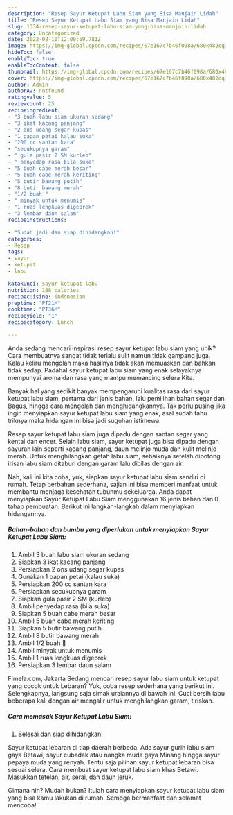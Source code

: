 ```yaml
---
description: "Resep Sayur Ketupat Labu Siam yang Bisa Manjain Lidah"
title: "Resep Sayur Ketupat Labu Siam yang Bisa Manjain Lidah"
slug: 1334-resep-sayur-ketupat-labu-siam-yang-bisa-manjain-lidah
category: Uncategorized
date: 2022-08-10T12:09:59.781Z
image: https://img-global.cpcdn.com/recipes/67e167c7b46f098a/680x482cq70/sayur-ketupat-labu-siam-foto-resep-utama.jpg
hideToc: false
enableToc: true
enableTocContent: false
thumbnail: https://img-global.cpcdn.com/recipes/67e167c7b46f098a/680x482cq70/sayur-ketupat-labu-siam-foto-resep-utama.jpg
cover: https://img-global.cpcdn.com/recipes/67e167c7b46f098a/680x482cq70/sayur-ketupat-labu-siam-foto-resep-utama.jpg
author: Admin
authorAv: notfound
ratingvalue: 5
reviewcount: 25
recipeingredient:
- "3 buah labu siam ukuran sedang"
- "3 ikat kacang panjang"
- "2 ons udang segar kupas"
- "1 papan petai kalau suka"
- "200 cc santan kara"
- "secukupnya garam"
- " gula pasir 2 SM kurleb"
- " penyedap rasa bila suka"
- "5 buah cabe merah besar"
- "5 buah cabe merah keriting"
- "5 butir bawang putih"
- "8 butir bawang merah"
- "1/2 buah "
- " minyak untuk menumis"
- "1 ruas lengkuas digeprek"
- "3 lembar daun salam"
recipeinstructions:

- "Sudah jadi dan siap dihidangkan!"
categories:
- Resep
tags:
- sayur
- ketupat
- labu

katakunci: sayur ketupat labu 
nutrition: 188 calories
recipecuisine: Indonesian
preptime: "PT21M"
cooktime: "PT36M"
recipeyield: "1"
recipecategory: Lunch

---
```





Anda sedang mencari inspirasi resep sayur ketupat labu siam yang unik? Cara membuatnya sangat tidak terlalu sulit namun tidak gampang juga. Kalau keliru mengolah maka hasilnya tidak akan memuaskan dan bahkan tidak sedap. Padahal sayur ketupat labu siam yang enak selayaknya mempunyai aroma dan rasa yang mampu memancing selera Kita.





Banyak hal yang sedikit banyak mempengaruhi kualitas rasa dari sayur ketupat labu siam, pertama dari jenis bahan, lalu pemilihan bahan segar dan Bagus, hingga cara mengolah dan menghidangkannya. Tak perlu pusing jika ingin menyiapkan sayur ketupat labu siam yang enak,      asal sudah tahu triknya maka hidangan ini bisa jadi suguhan istimewa.














Resep sayur ketupat labu siam juga dipadu dengan santan segar yang kental dan encer. Selain labu siam, sayur ketupat juga bisa dipadu dengan sayuran lain seperti kacang panjang, daun melinjo muda dan kulit melinjo merah. Untuk menghilangkan getah labu siam, sebaiknya setelah dipotong irisan labu siam ditaburi dengan garam lalu dibilas dengan air.






Nah, kali ini kita coba, yuk, siapkan sayur ketupat labu siam sendiri di rumah. Tetap berbahan sederhana, sajian ini bisa memberi manfaat untuk membantu menjaga kesehatan tubuhmu sekeluarga. Anda dapat menyiapkan Sayur Ketupat Labu Siam menggunakan 16 jenis bahan dan 0 tahap pembuatan. Berikut ini langkah-langkah dalam menyiapkan hidangannya.

<!--inarticleads1-->

##### Bahan-bahan dan bumbu yang diperlukan untuk menyiapkan Sayur Ketupat Labu Siam:

1. Ambil 3 buah labu siam ukuran sedang
1. Siapkan 3 ikat kacang panjang
1. Persiapkan 2 ons udang segar kupas
1. Gunakan 1 papan petai (kalau suka)
1. Persiapkan 200 cc santan kara
1. Persiapkan secukupnya garam
1. Siapkan  gula pasir 2 SM (kurleb)
1. Ambil  penyedap rasa (bila suka)
1. Siapkan 5 buah cabe merah besar
1. Ambil 5 buah cabe merah keriting
1. Siapkan 5 butir bawang putih
1. Ambil 8 butir bawang merah
1. Ambil 1/2 buah 🍅
1. Ambil  minyak untuk menumis
1. Ambil 1 ruas lengkuas digeprek
1. Persiapkan 3 lembar daun salam


Fimela.com, Jakarta Sedang mencari resep sayur labu siam untuk ketupat yang cocok untuk Lebaran? Yuk, coba resep sederhana yang berikut ini. Selengkapnya, langsung saja simak uraiannya di bawah ini. Cuci bersih labu beberapa kali dengan air mengalir untuk menghilangkan garam, tiriskan. 

<!--inarticleads2-->

##### Cara memasak Sayur Ketupat Labu Siam:


1. Selesai dan siap dihidangkan!

Sayur ketupat lebaran di tiap daerah berbeda. Ada sayur gurih labu siam gaya Betawi, sayur cubadak atau nangka muda gaya Minang hingga sayur pepaya muda yang renyah. Tentu saja pilihan sayur ketupat lebaran bisa sesuai selera. Cara membuat sayur ketupat labu siam khas Betawi. Masukkan tetelan, air, serai, dan daun jeruk. 

Gimana nih? Mudah bukan? Itulah cara menyiapkan sayur ketupat labu siam yang bisa kamu lakukan di rumah. Semoga bermanfaat dan selamat mencoba!

